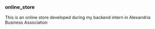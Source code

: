 ### online_store
This is an online store developed during my backend intern in Alexandria Business Association
